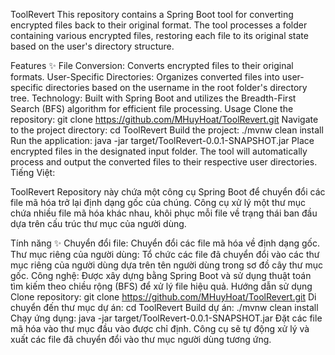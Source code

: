 ToolRevert
This repository contains a Spring Boot tool for converting encrypted files back to their original format. The tool processes a folder containing various encrypted files, restoring each file to its original state based on the user's directory structure.

Features ✨
File Conversion: Converts encrypted files to their original formats.
User-Specific Directories: Organizes converted files into user-specific directories based on the username in the root folder's directory tree.
Technology: Built with Spring Boot and utilizes the Breadth-First Search (BFS) algorithm for efficient file processing.
Usage
Clone the repository: git clone https://github.com/MHuyHoat/ToolRevert.git
Navigate to the project directory: cd ToolRevert
Build the project: ./mvnw clean install
Run the application: java -jar target/ToolRevert-0.0.1-SNAPSHOT.jar
Place encrypted files in the designated input folder.
The tool will automatically process and output the converted files to their respective user directories.
Tiếng Việt:

ToolRevert
Repository này chứa một công cụ Spring Boot để chuyển đổi các file mã hóa trở lại định dạng gốc của chúng. Công cụ xử lý một thư mục chứa nhiều file mã hóa khác nhau, khôi phục mỗi file về trạng thái ban đầu dựa trên cấu trúc thư mục của người dùng.

Tính năng ✨
Chuyển đổi file: Chuyển đổi các file mã hóa về định dạng gốc.
Thư mục riêng của người dùng: Tổ chức các file đã chuyển đổi vào các thư mục riêng của người dùng dựa trên tên người dùng trong sơ đồ cây thư mục gốc.
Công nghệ: Được xây dựng bằng Spring Boot và sử dụng thuật toán tìm kiếm theo chiều rộng (BFS) để xử lý file hiệu quả.
Hướng dẫn sử dụng
Clone repository: git clone https://github.com/MHuyHoat/ToolRevert.git
Di chuyển đến thư mục dự án: cd ToolRevert
Build dự án: ./mvnw clean install
Chạy ứng dụng: java -jar target/ToolRevert-0.0.1-SNAPSHOT.jar
Đặt các file mã hóa vào thư mục đầu vào được chỉ định.
Công cụ sẽ tự động xử lý và xuất các file đã chuyển đổi vào thư mục người dùng tương ứng.